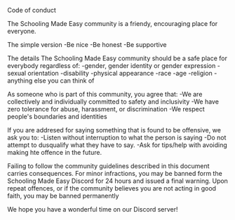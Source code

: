 Code of conduct

The Schooling Made Easy community is a friendy, encouraging place for everyone.

The simple version 
-Be nice
-Be honest
-Be supportive

The details
The Schooling Made Easy community should be a safe place for everybody regardless of:
-gender, gender identity or gender expression
-sexual orientation
-disability
-physical appearance
-race
-age
-religion
-anything else you can think of

As someone who is part of this community, you agree that:
-We are collectively and individually committed to safety and inclusivity
-We have zero tolerance for abuse, harassment, or discrimination
-We respect people's boundaries and identities

If you are addresed for saying something that is found to be offensive, we ask you to:
-Listen without interruption to what the person is saying
-Do not attempt to dusqualify what they have to say.
-Ask for tips/help with avoiding making hte offence in the future.

Failing to follow the community guidelines described in this document carries consequences. For minor infractions, you may be banned form the Schooling Made Easy Discord for 24 hours and issued a final warning. Upon repeat offences, or if the community believes you are not acting in good faith, you may be banned permanently

We hope you have a wonderful time on our Discord server!